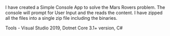 I have created a Simple Console App to solve the Mars Rovers problem. The console will prompt for User Input and the reads the content.
I have zipped all the files into a single zip file including the binaries.

Tools -
Visual Studio 2019,
Dotnet Core 3.1+ version,
C#
